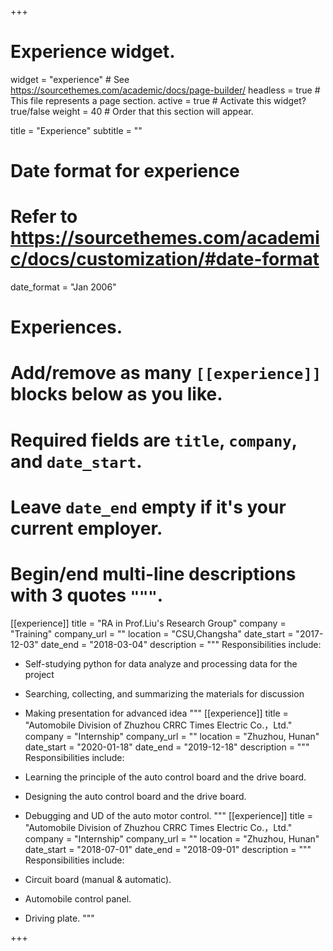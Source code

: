 +++
# Experience widget.
widget = "experience"  # See https://sourcethemes.com/academic/docs/page-builder/
headless = true  # This file represents a page section.
active = true  # Activate this widget? true/false
weight = 40  # Order that this section will appear.

title = "Experience"
subtitle = ""

# Date format for experience
#   Refer to https://sourcethemes.com/academic/docs/customization/#date-format
date_format = "Jan 2006"

# Experiences.
#   Add/remove as many `[[experience]]` blocks below as you like.
#   Required fields are `title`, `company`, and `date_start`.
#   Leave `date_end` empty if it's your current employer.
#   Begin/end multi-line descriptions with 3 quotes `"""`.
[[experience]]
  title = "RA in Prof.Liu's Research Group"
  company = "Training"
  company_url = ""
  location = "CSU,Changsha"
  date_start = "2017-12-03"
  date_end = "2018-03-04"
  description = """
  Responsibilities include:
  
  * Self-studying python for data analyze and processing data for the project
  * Searching, collecting, and summarizing the materials for discussion
  * Making presentation for advanced idea
  """
[[experience]]
  title = "Automobile Division of Zhuzhou CRRC Times Electric Co.，Ltd."
  company = "Internship"
  company_url = ""
  location = "Zhuzhou, Hunan"
  date_start = "2020-01-18"
  date_end = "2019-12-18"
  description = """
  Responsibilities include:
  
  * Learning the principle of the auto control board and the drive board.
  * Designing the auto control board and the drive board.
  * Debugging and UD of the auto motor control.
  """
[[experience]]
  title = "Automobile Division of Zhuzhou CRRC Times Electric Co.，Ltd."
  company = "Internship"
  company_url = ""
  location = "Zhuzhou, Hunan"
  date_start = "2018-07-01"
  date_end = "2018-09-01"
  description = """
  Responsibilities include:
  
  * Circuit board (manual & automatic).
  * Automobile control panel.
  * Driving plate.
  """

+++
